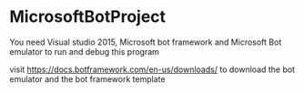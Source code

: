# MicrosoftBotProject

You need Visual studio 2015, Microsoft bot framework and Microsoft Bot emulator to run and debug this program

visit  https://docs.botframework.com/en-us/downloads/ to download the bot emulator and the bot framework template
